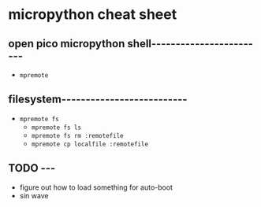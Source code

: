# micropython cheat sheet 

## open pico micropython shell------------------------
* `mpremote`

##  filesystem--------------------------
* `mpremote fs`
   * `mpremote fs ls`
   * `mpremote fs rm :remotefile`
   * `mpremote cp localfile :remotefile`

## TODO ---
* figure out how to load something for auto-boot 
* sin wave
